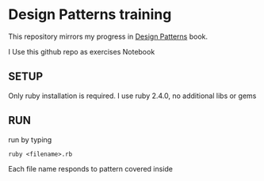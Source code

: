# Design Patterns training

This repository mirrors my progress in [Design Patterns](http://designpatternsinruby.com/) book.

I Use this github repo as exercises Notebook

## SETUP

Only ruby installation is required. I use ruby 2.4.0, no additional libs or gems

## RUN

run by typing
```
ruby <filename>.rb
```
Each file name responds to pattern covered inside
